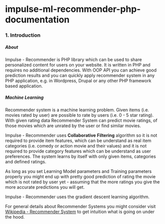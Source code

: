 # impulse-ml-recommender-php-documentation

### 1. Introduction

##### About 
Impulse - Recommender is PHP library which can be used to share
personalized content for users on your website. It is written in PHP
and requires no additional dependencies. With OOP API you can achieve good
prediction results and you can quickly apply recommender system in any PHP
application, e.g. in Wordpress, Drupal or any other PHP framework based application.

##### Machine Learning
Recommender system is a machine learning problem. Given items (i.e. movies rated by user) 
are possible to rate by users (i.e. 0 - 5 star rating). With given
rating data Recommender System can predict movie
ratings, of those movies which are unrated by the user or find similar movies. 

Impulse - Recommender uses **Collaborative** **Filtering** algorithm
so it is not required to provide item features, which can be 
understand as real item categories (i.e. comedy or action movie and their values) and it is
not required to provide category features which can be understand as user preferences. The system learns 
by itself with only given items, categories and defined ratings.

As long as you set Learning Model parameters and Training parameters 
properly you might end up with pretty good prediction of rating the movie 
which is not rated by user yet - assuming that the more ratings you give the more accurate 
predictions you will get.

Impulse - Recommender uses the gradient descent learning algorithm.

For general details about Recommender Systems you might consider visit
[Wikipedia - Recommender System](https://en.wikipedia.org/wiki/Recommender_system) to get 
intuition what is going on under the hood.